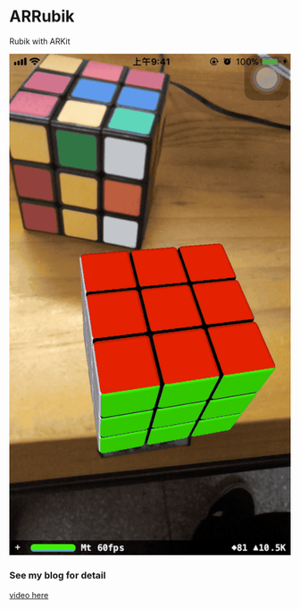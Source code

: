 # ARRubik
Rubik with ARKit

![demo](demo.gif)

### See my blog for detail
[video here](http://vanney9.com/2017/12/02/ARRubik/)
